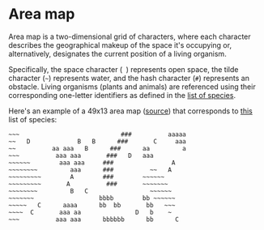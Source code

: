# Area map

Area map is a two-dimensional grid of characters, where each character describes the geographical makeup of the space it's occupying or, alternatively, designates the current position of a living organism.

Specifically, the space character (` `) represents open space, the tilde character (`~`) represents water, and the hash character (`#`) represents an obstacle. Living organisms (plants and animals) are referenced using their corresponding one-letter identifiers as defined in the [list of species](Species.md).

Here's an example of a 49x13 area map ([source](input/map.txt)) that corresponds to [this](input/species.txt) list of species:

```
~~~                            ###          aaaaa
~~   D             B   B      ###       C     aaa
~~          aa aaa   B      ###      aa         a
~~~          aaa aaa       ###   D   aaa         
~~~~~~        aaa aaa     ###                A   
~~~~~~~~         aaa      ###          ~~   A    
~~~~~~~~~        A        ###        ~~~~~~      
~~~~~~~~~       A          ###       ~~~~~~~     
~~~~~~~~         B   C                 ~~~~~~    
~~~~~~~                  bbbb        bb ~~~~~~   
~~~~~   C      aaaa      bb  bb       bb   ~~~   
~~~~  C       aaa aa               D   b    ~    
~~~          aaa aaa      bbbbbb      bb      C   
```
